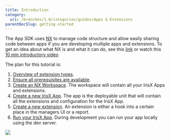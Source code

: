 ```yaml
---
title: Introduction
category:
  uri: /branches/1.0/categories/guides/Apps & Extensions
parentDocSlug: getting-started
---
```


The App SDK uses [NX](https://nx.dev) to manage code structure and allow easily sharing code between apps if you are developing multiple apps and extensions.
To get an idea about what NX is and what it can do, see this [link](https://nx.dev/getting-started/why-nx) or watch this [10 min introductory video](https://www.youtube.com/watch?v=-_4WMl-Fn0w)

The plan for this tutorial is:

1. [Overview of extension types](https://developers.trackunit.com/docs/extension-points).
2. [Ensure all prerequisites are available](https://developers.trackunit.com/docs/prerequisites).
3. [Create an NX Workspace](https://developers.trackunit.com/docs/creating-a-workspace). The workspace will contain all your IrisX Apps and extensions.
4. [Create a new IrisX App](https://developers.trackunit.com/docs/creating-a-new-app). The app is the deployable unit that will contain all the extensions and configuration for the IrisX App.
5. [Create a new extension](https://developers.trackunit.com/docs/creating-a-new-extension). An extension is either a hook into a certain place in the managers UI or a report.
6. [Run your IrisX App](https://developers.trackunit.com/docs/running-the-iris-app-sdk). During development you can run your app locally using the dev server.

![](https://files.readme.io/a4ab2cf-image.png)
